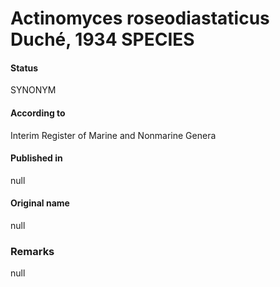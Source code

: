 # Actinomyces roseodiastaticus Duché, 1934 SPECIES

#### Status
SYNONYM

#### According to
Interim Register of Marine and Nonmarine Genera

#### Published in
null

#### Original name
null

### Remarks
null